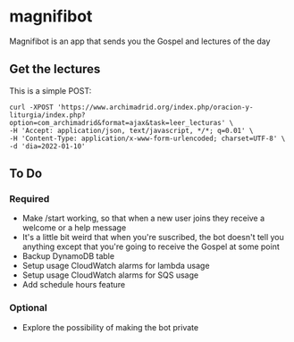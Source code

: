 # magnifibot
Magnifibot is an app that sends you the Gospel and lectures of the day

## Get the lectures

This is a simple POST:

```
curl -XPOST 'https://www.archimadrid.org/index.php/oracion-y-liturgia/index.php?option=com_archimadrid&format=ajax&task=leer_lecturas' \
-H 'Accept: application/json, text/javascript, */*; q=0.01' \
-H 'Content-Type: application/x-www-form-urlencoded; charset=UTF-8' \
-d 'dia=2022-01-10'
```

## To Do

### Required

- Make /start working, so that when a new user joins they receive a welcome or a help message
- It's a little bit weird that when you're suscribed, the bot doesn't tell you anything except that you're going to receive the Gospel at some point
- Backup DynamoDB table
- Setup usage CloudWatch alarms for lambda usage
- Setup usage CloudWatch alarms for SQS usage
- Add schedule hours feature

### Optional

- Explore the possibility of making the bot private
